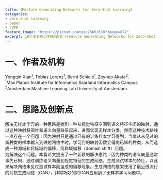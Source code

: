 ```yaml
---
title: 《Feature Generating Networks for Zero-Shot Learning》
categories:
- zero-shot Learning
- paper
- CVPR
feature_image: "https://picsum.photos/2560/600?image=872"
excerpt: 18年发表在CVPR的论文《Feature Generating Networks for Zero-Shot Learning》。
---
```


# 一、作者及机构
Yongqin Xian<sup>1</sup>, Tobias Lorenz<sup>1</sup>, Bernt Schiele<sup>1</sup>, Zeynep Akata<sup>2</sup>.  
<sup>1</sup>Max Planck Institute for Informatics Saarland Informatics Campus  
<sup>2</sup>Amsterdam Machine Learning Lab University of Amsterdam  
# 二、思路及创新点
解决无样本学习的一种思路是找到一种从视觉特征空间到语义特征空间的映射，通过这种映射将图片和语义向量联系起来，进而实现无样本分类。然而这种技术路线一直存在一个问题：因为映射只是通过已有的训练样本学习得到，当拿从未见过的新种类的样本输入到映射网络中时，学习到的映射函数会偏向已知的种类，从而造成一种源域和目标域的偏移，简称域偏移（domain shift）问题。  
为解决这个问题，本篇论文提出了一种新颖的解决思路：因为种类的语义向量通常事先已知，通过训练语义向量到视觉特征的生成网络，生成测试样本的特征，以此来解决网络未见过测试样本而造成的偏移现象。生成网络的框架使用了最近很流行的对抗生成网络（GAN），非常巧妙的将GAN应用到了无样本学习问题中。
